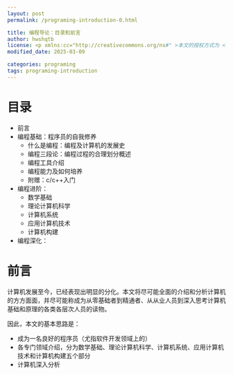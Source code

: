 ```yaml
---
layout: post
permalink: /programing-introduction-0.html

title: 编程导论：目录和前言
author: hwshqtb
license: <p xmlns:cc="http://creativecommons.org/ns#" >本文的授权方式为 <a href="https://creativecommons.org/licenses/by/4.0/?ref=chooser-v1" target="_blank" rel="license noopener noreferrer" style="display:inline-block;">Creative Commons Attribution 4.0 International<img style="height:22px!important;margin-left:3px;vertical-align:text-bottom;" src="https://mirrors.creativecommons.org/presskit/icons/cc.svg?ref=chooser-v1" alt=""><img style="height:22px!important;margin-left:3px;vertical-align:text-bottom;" src="https://mirrors.creativecommons.org/presskit/icons/by.svg?ref=chooser-v1" alt=""></a></p>
modified_date: 2025-03-09

categories: programing
tags: programing-introduction
---
```


# 目录
- 前言
- 编程基础：程序员的自我修养
    - 什么是编程：编程及计算机的发展史
    - 编程三段论：编程过程的合理划分概述
    - 编程工具介绍
    - 编程能力及如何培养
    - 附赠：c/c++入门
- 编程进阶：
    - 数学基础
    - 理论计算机科学
    - 计算机系统
    - 应用计算机技术
    - 计算机构建
- 编程深化：

# 前言
计算机发展至今，已经表现出明显的分化。本文将尽可能全面的介绍和分析计算机的方方面面，并尽可能称成为从零基础者到精通者、从从业人员到深入思考计算机基础和原理的各类各层次人员的读物。

因此，本文的基本思路是：
- 成为一名良好的程序员（尤指软件开发领域上的）
- 各专门领域介绍，分为数学基础、理论计算机科学、计算机系统、应用计算机技术和计算机构建五个部分
- 计算机深入分析